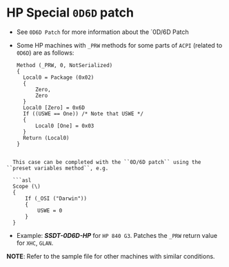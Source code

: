 # HP Special `0D6D` patch

- See `0D6D Patch` for more information about the `0D/6D Patch
- Some HP machines with `_PRW` methods for some parts of `ACPI` (related to `0D6D`) are as follows:

	```asl
	Method (_PRW, 0, NotSerialized)
   {
      Local0 = Package (0x02)
      {
          Zero,
          Zero
      }
      Local0 [Zero] = 0x6D
      If ((USWE == One)) /* Note that USWE */
      {
          Local0 [One] = 0x03
      }
      Return (Local0)
  	}
```

  This case can be completed with the ``0D/6D patch`` using the ``preset variables method``, e.g.

  ```asl
  Scope (\)
  {
      If (_OSI ("Darwin"))
      {
          USWE = 0
      }
  }
  ```

- Example: ***SSDT-0D6D-HP*** for `HP 840 G3`. Patches the `_PRW` return value for `XHC`, `GLAN`.

**NOTE**: Refer to the sample file for other machines with similar conditions.
